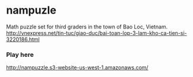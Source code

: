 # nampuzle
Math puzzle set for third graders in the town of Bao Loc, Vietnam. 
http://vnexpress.net/tin-tuc/giao-duc/bai-toan-lop-3-lam-kho-ca-tien-si-3220186.html

### Play here
http://nampuzzle.s3-website-us-west-1.amazonaws.com/
